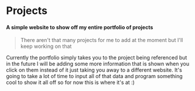 # Projects
#### A simple website to show off my entire portfolio of projects
> There aren't that many projects for me to add at the moment but I'll keep working on that

Currently the portfolio simply takes you to the project being referenced but in the future I will be adding some more information that is shown when you click on them instead of it just taking you away to a different website. It's going to take a lot of time to input all of that data and program something cool to show it all off so for now this is where it's at :)
